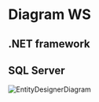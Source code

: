 # Diagram WS 
## .NET framework
## SQL Server 
![EntityDesignerDiagram](https://user-images.githubusercontent.com/46002988/209926061-8ca0ab83-e6f0-4cf5-b0b9-8191f96b47f0.jpg)

